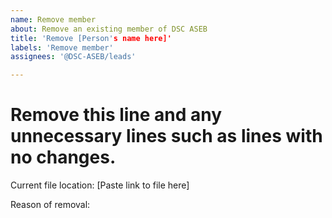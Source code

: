 ```yaml
---
name: Remove member
about: Remove an existing member of DSC ASEB
title: 'Remove [Person's name here]'
labels: 'Remove member'
assignees: '@DSC-ASEB/leads'

---
```


# Remove this line and any unnecessary lines such as lines with no changes.

Current file location: [Paste link to file here]

Reason of removal:
